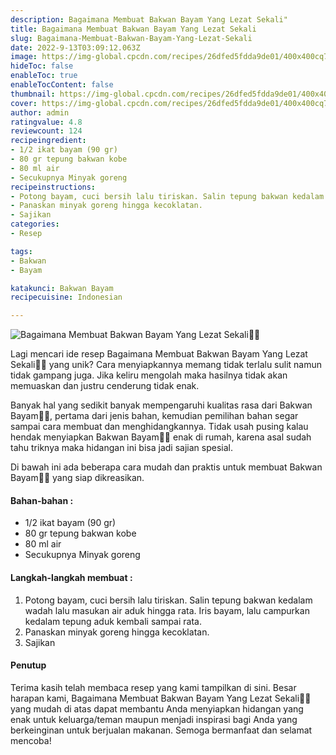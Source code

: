 ```yaml
---
description: Bagaimana Membuat Bakwan Bayam Yang Lezat Sekali"
title: Bagaimana Membuat Bakwan Bayam Yang Lezat Sekali
slug: Bagaimana-Membuat-Bakwan-Bayam-Yang-Lezat-Sekali
date: 2022-9-13T03:09:12.063Z
image: https://img-global.cpcdn.com/recipes/26dfed5fdda9de01/400x400cq70/photo.jpg
hideToc: false
enableToc: true
enableTocContent: false
thumbnail: https://img-global.cpcdn.com/recipes/26dfed5fdda9de01/400x400cq70/photo.jpg
cover: https://img-global.cpcdn.com/recipes/26dfed5fdda9de01/400x400cq70/photo.jpg
author: admin
ratingvalue: 4.8
reviewcount: 124
recipeingredient:
- 1/2 ikat bayam (90 gr)
- 80 gr tepung bakwan kobe
- 80 ml air
- Secukupnya Minyak goreng
recipeinstructions:
- Potong bayam, cuci bersih lalu tiriskan. Salin tepung bakwan kedalam wadah lalu masukan air aduk hingga rata. Iris bayam, lalu campurkan kedalam tepung aduk kembali sampai rata.
- Panaskan minyak goreng hingga kecoklatan.
- Sajikan
categories:
- Resep

tags:
- Bakwan
- Bayam

katakunci: Bakwan Bayam
recipecuisine: Indonesian

---
```


![Bagaimana Membuat Bakwan Bayam Yang Lezat Sekali👩‍🍳](https://img-global.cpcdn.com/recipes/26dfed5fdda9de01/400x400cq70/photo.jpg)

Lagi mencari ide resep Bagaimana Membuat Bakwan Bayam Yang Lezat Sekali👩‍🍳 yang unik? Cara menyiapkannya memang tidak terlalu sulit namun tidak gampang juga. Jika keliru mengolah maka hasilnya tidak akan memuaskan dan justru cenderung tidak enak.

Banyak hal yang sedikit banyak mempengaruhi kualitas rasa dari Bakwan Bayam👩‍🍳, pertama dari jenis bahan, kemudian pemilihan bahan segar sampai cara membuat dan menghidangkannya. Tidak usah pusing kalau hendak menyiapkan Bakwan Bayam👩‍🍳 enak di rumah, karena asal sudah tahu triknya maka hidangan ini bisa jadi sajian spesial.

Di bawah ini ada beberapa cara mudah dan praktis untuk membuat Bakwan Bayam👩‍🍳 yang siap dikreasikan.

<!--inarticleads1-->

#### Bahan-bahan :

- 1/2 ikat bayam (90 gr)
- 80 gr tepung bakwan kobe
- 80 ml air
- Secukupnya Minyak goreng

<!--inarticleads2-->

#### Langkah-langkah membuat :

1. Potong bayam, cuci bersih lalu tiriskan. Salin tepung bakwan kedalam wadah lalu masukan air aduk hingga rata. Iris bayam, lalu campurkan kedalam tepung aduk kembali sampai rata.
1. Panaskan minyak goreng hingga kecoklatan.
1. Sajikan

#### Penutup

Terima kasih telah membaca resep yang kami tampilkan di sini. Besar harapan kami, Bagaimana Membuat Bakwan Bayam Yang Lezat Sekali👩‍🍳 yang mudah di atas dapat membantu Anda menyiapkan hidangan yang enak untuk keluarga/teman maupun menjadi inspirasi bagi Anda yang berkeinginan untuk berjualan makanan. Semoga bermanfaat dan selamat mencoba!